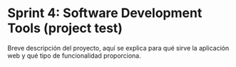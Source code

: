 # Sprint 4: Software Development Tools (project test)

Breve descripción del proyecto, aquí se explica para qué sirve la aplicación web y qué tipo de funcionalidad proporciona.